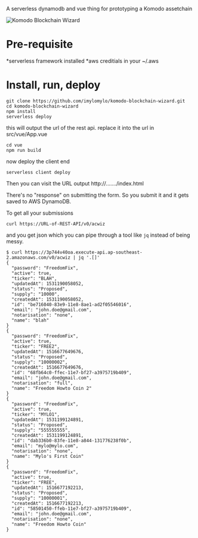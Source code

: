 A serverless dynamodb and vue thing for prototyping a Komodo assetchain

![Komodo Blockchain Wizard](https://raw.githubusercontent.com/imylomylo/komodo-blockchain-wizard/4e16602919fcfe9feb27459889ce87da0cc2329c/komodo-blockchain-wizard.png)

Pre-requisite
=============

*serverless framework installed
*aws creditials in your ~/.aws

Install, run, deploy
====================
```
git clone https://github.com/imylomylo/komodo-blockchain-wizard.git
cd komodo-blockchain-wizard
npm install
serverless deploy
```
this will output the url of the rest api.  replace it into the url in src/vue/App.vue
```
cd vue
npm run build
```
now deploy the client end
```
serverless client deploy
```
Then you can visit the URL output http://......./index.html

There's no "response" on submitting the form.  So you submit it and it gets saved to AWS DynamoDB.

To get all your submissions
```
curl https://URL-of-REST-API/v0/acwiz
```
and you get json which you can pipe through a tool like `jq` instead of being messy.
```
$ curl https://3p744v40oa.execute-api.ap-southeast-2.amazonaws.com/v0/acwiz | jq '.[]'
{
  "password": "FreedomFix",
  "active": true,
  "ticker": "BLAH",
  "updatedAt": 1531190058052,
  "status": "Proposed",
  "supply": "10000",
  "createdAt": 1531190058052,
  "id": "be716040-83e9-11e8-8ae1-ad2f05546016",
  "email": "john.doe@gmail.com",
  "notarisation": "none",
  "name": "blah"
}
{
  "password": "FreedomFix",
  "active": true,
  "ticker": "FREE2",
  "updatedAt": 1516677649676,
  "status": "Proposed",
  "supply": "10000002",
  "createdAt": 1516677649676,
  "id": "68fb64c0-ffec-11e7-bf27-a3975719b409",
  "email": "john.doe@gmail.com",
  "notarisation": "full",
  "name": "Freedom Howto Coin 2"
}
{
  "password": "FreedomFix",
  "active": true,
  "ticker": "MYLO1",
  "updatedAt": 1531199124891,
  "status": "Proposed",
  "supply": "555555555",
  "createdAt": 1531199124891,
  "id": "dab336b0-83fe-11e8-a844-131776238f0b",
  "email": "mylo@mylo.com",
  "notarisation": "none",
  "name": "Mylo's First Coin"
}
{
  "password": "FreedomFix",
  "active": true,
  "ticker": "FREE",
  "updatedAt": 1516677192213,
  "status": "Proposed",
  "supply": "10000001",
  "createdAt": 1516677192213,
  "id": "58501450-ffeb-11e7-bf27-a3975719b409",
  "email": "john.doe@gmail.com",
  "notarisation": "none",
  "name": "Freedom Howto Coin"
}
```
